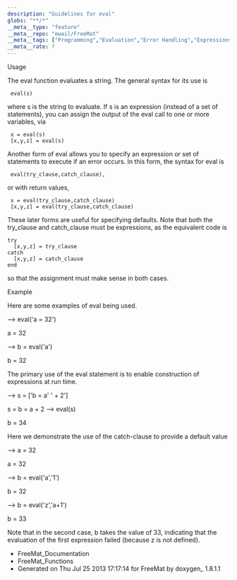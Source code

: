 ```yaml
---
description: "Guidelines for eval"
globs: "**/*"
__meta__type: "feature"
__meta__repo: "ewail/FreeMat"
__meta__tags: ["Programming","Evaluation","Error Handling","Expressions","FreeMat"]
__meta__rate: 7
---
```


 Usage

The eval function evaluates a string. The general syntax for
its use is

     eval(s)

where s is the string to evaluate. If s is an expression
(instead of a set of statements), you can assign the output
of the eval call to one or more variables, via

     x = eval(s)
     [x,y,z] = eval(s)

Another form of eval allows you to specify an expression or
set of statements to execute if an error occurs. In this
form, the syntax for eval is

     eval(try_clause,catch_clause),

or with return values,

     x = eval(try_clause,catch_clause)
     [x,y,z] = eval(try_clause,catch_clause)

These later forms are useful for specifying defaults. Note
that both the try_clause and catch_clause must be
expressions, as the equivalent code is

    try
      [x,y,z] = try_clause
    catch
      [x,y,z] = catch_clause
    end

so that the assignment must make sense in both cases.


 Example

Here are some examples of eval being used.

  --> eval('a = 32')

  a =
   32

  --> b = eval('a')

  b =
   32

The primary use of the eval statement is to enable
construction of expressions at run time.

  --> s = ['b = a' ' + 2']

  s =
  b = a + 2
  --> eval(s)

  b =
   34

Here we demonstrate the use of the catch-clause to provide a
default value

  --> a = 32

  a =
   32

  --> b = eval('a','1')

  b =
   32

  --> b = eval('z','a+1')

  b =
   33

Note that in the second case, b takes the value of 33,
indicating that the evaluation of the first expression
failed (because z is not defined).

* FreeMat_Documentation
* FreeMat_Functions
* Generated on Thu Jul 25 2013 17:17:14 for FreeMat by
  doxygen_ 1.8.1.1

